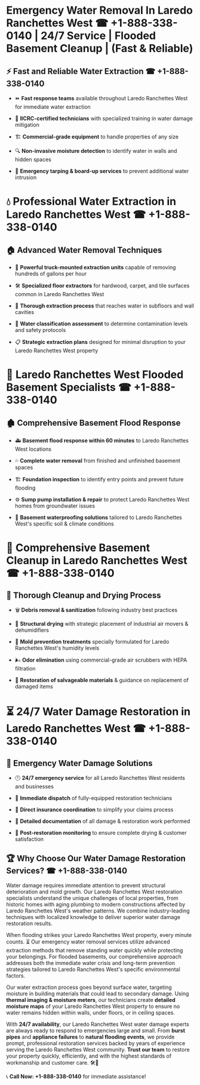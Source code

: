 # Emergency Water Removal In Laredo Ranchettes West ☎ +1-888-338-0140 | 24/7 Service | Flooded Basement Cleanup | (Fast & Reliable)  

## ⚡ Fast and Reliable Water Extraction ☎ +1-888-338-0140  
- ⏩ **Fast response teams** available throughout Laredo Ranchettes West for immediate water extraction  
- 🏅 **IICRC-certified technicians** with specialized training in water damage mitigation  
- 🏗️ **Commercial-grade equipment** to handle properties of any size  
- 🔍 **Non-invasive moisture detection** to identify water in walls and hidden spaces  
- 🛑 **Emergency tarping & board-up services** to prevent additional water intrusion  

# 💧 Professional Water Extraction in Laredo Ranchettes West ☎ +1-888-338-0140  

## 🏠 Advanced Water Removal Techniques  
- 🚛 **Powerful truck-mounted extraction units** capable of removing hundreds of gallons per hour  
- 🛠️ **Specialized floor extractors** for hardwood, carpet, and tile surfaces common in Laredo Ranchettes West  
- 📏 **Thorough extraction process** that reaches water in subfloors and wall cavities  
- 🧪 **Water classification assessment** to determine contamination levels and safety protocols  
- 📋 **Strategic extraction plans** designed for minimal disruption to your Laredo Ranchettes West property  

# 🌊 Laredo Ranchettes West Flooded Basement Specialists ☎ +1-888-338-0140  

## 🏚️ Comprehensive Basement Flood Response  
- 🚑 **Basement flood response within 60 minutes** to Laredo Ranchettes West locations  
- 💦 **Complete water removal** from finished and unfinished basement spaces  
- 🏗️ **Foundation inspection** to identify entry points and prevent future flooding  
- ⚙️ **Sump pump installation & repair** to protect Laredo Ranchettes West homes from groundwater issues  
- 🌱 **Basement waterproofing solutions** tailored to Laredo Ranchettes West's specific soil & climate conditions  

# 🧹 Comprehensive Basement Cleanup in Laredo Ranchettes West ☎ +1-888-338-0140  

## 🔄 Thorough Cleanup and Drying Process  
- 🗑️ **Debris removal & sanitization** following industry best practices  
- 💨 **Structural drying** with strategic placement of industrial air movers & dehumidifiers  
- 🦠 **Mold prevention treatments** specially formulated for Laredo Ranchettes West's humidity levels  
- 🌬️ **Odor elimination** using commercial-grade air scrubbers with HEPA filtration  
- 🔧 **Restoration of salvageable materials** & guidance on replacement of damaged items  

# ⏳ 24/7 Water Damage Restoration in Laredo Ranchettes West ☎ +1-888-338-0140  

## 🚀 Emergency Water Damage Solutions  
- 🕛 **24/7 emergency service** for all Laredo Ranchettes West residents and businesses  
- 🚒 **Immediate dispatch** of fully-equipped restoration technicians  
- 🏦 **Direct insurance coordination** to simplify your claims process  
- 📜 **Detailed documentation** of all damage & restoration work performed  
- 🔎 **Post-restoration monitoring** to ensure complete drying & customer satisfaction  

## 🏆 Why Choose Our Water Damage Restoration Services? ☎ +1-888-338-0140  
Water damage requires immediate attention to prevent structural deterioration and mold growth. Our Laredo Ranchettes West restoration specialists understand the unique challenges of local properties, from historic homes with aging plumbing to modern constructions affected by Laredo Ranchettes West's weather patterns. We combine industry-leading techniques with localized knowledge to deliver superior water damage restoration results.  

When flooding strikes your Laredo Ranchettes West property, every minute counts. ⏳ Our emergency water removal services utilize advanced extraction methods that remove standing water quickly while protecting your belongings. For flooded basements, our comprehensive approach addresses both the immediate water crisis and long-term prevention strategies tailored to Laredo Ranchettes West's specific environmental factors.  

Our water extraction process goes beyond surface water, targeting moisture in building materials that could lead to secondary damage. Using **thermal imaging & moisture meters**, our technicians create **detailed moisture maps** of your Laredo Ranchettes West property to ensure no water remains hidden within walls, under floors, or in ceiling spaces.  

With **24/7 availability**, our Laredo Ranchettes West water damage experts are always ready to respond to emergencies large and small. From **burst pipes** and **appliance failures** to **natural flooding events**, we provide prompt, professional restoration services backed by years of experience serving the Laredo Ranchettes West community. **Trust our team** to restore your property quickly, efficiently, and with the highest standards of workmanship and customer care. 🛠️💪  

📞 **Call Now: +1-888-338-0140** for immediate assistance!
